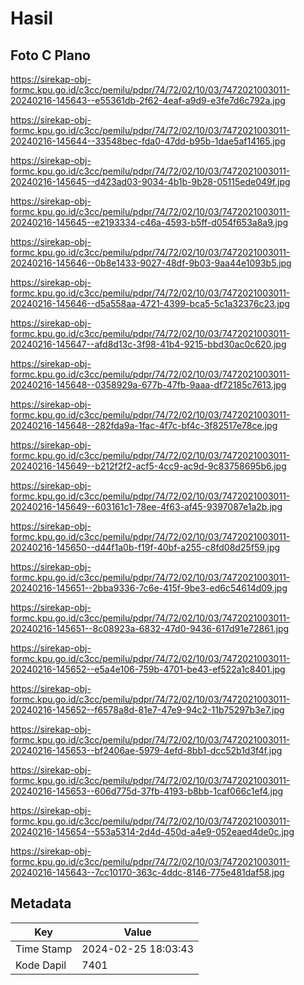 # Hasil

## Foto C Plano

https://sirekap-obj-formc.kpu.go.id/c3cc/pemilu/pdpr/74/72/02/10/03/7472021003011-20240216-145643--e55361db-2f62-4eaf-a9d9-e3fe7d6c792a.jpg

https://sirekap-obj-formc.kpu.go.id/c3cc/pemilu/pdpr/74/72/02/10/03/7472021003011-20240216-145644--33548bec-fda0-47dd-b95b-1dae5af14165.jpg

https://sirekap-obj-formc.kpu.go.id/c3cc/pemilu/pdpr/74/72/02/10/03/7472021003011-20240216-145645--d423ad03-9034-4b1b-9b28-05115ede049f.jpg

https://sirekap-obj-formc.kpu.go.id/c3cc/pemilu/pdpr/74/72/02/10/03/7472021003011-20240216-145645--e2193334-c46a-4593-b5ff-d054f653a8a9.jpg

https://sirekap-obj-formc.kpu.go.id/c3cc/pemilu/pdpr/74/72/02/10/03/7472021003011-20240216-145646--0b8e1433-9027-48df-9b03-9aa44e1093b5.jpg

https://sirekap-obj-formc.kpu.go.id/c3cc/pemilu/pdpr/74/72/02/10/03/7472021003011-20240216-145646--d5a558aa-4721-4399-bca5-5c1a32376c23.jpg

https://sirekap-obj-formc.kpu.go.id/c3cc/pemilu/pdpr/74/72/02/10/03/7472021003011-20240216-145647--afd8d13c-3f98-41b4-9215-bbd30ac0c620.jpg

https://sirekap-obj-formc.kpu.go.id/c3cc/pemilu/pdpr/74/72/02/10/03/7472021003011-20240216-145648--0358929a-677b-47fb-9aaa-df72185c7613.jpg

https://sirekap-obj-formc.kpu.go.id/c3cc/pemilu/pdpr/74/72/02/10/03/7472021003011-20240216-145648--282fda9a-1fac-4f7c-bf4c-3f82517e78ce.jpg

https://sirekap-obj-formc.kpu.go.id/c3cc/pemilu/pdpr/74/72/02/10/03/7472021003011-20240216-145649--b212f2f2-acf5-4cc9-ac9d-9c83758695b6.jpg

https://sirekap-obj-formc.kpu.go.id/c3cc/pemilu/pdpr/74/72/02/10/03/7472021003011-20240216-145649--603161c1-78ee-4f63-af45-9397087e1a2b.jpg

https://sirekap-obj-formc.kpu.go.id/c3cc/pemilu/pdpr/74/72/02/10/03/7472021003011-20240216-145650--d44f1a0b-f19f-40bf-a255-c8fd08d25f59.jpg

https://sirekap-obj-formc.kpu.go.id/c3cc/pemilu/pdpr/74/72/02/10/03/7472021003011-20240216-145651--2bba9336-7c6e-415f-9be3-ed6c54614d09.jpg

https://sirekap-obj-formc.kpu.go.id/c3cc/pemilu/pdpr/74/72/02/10/03/7472021003011-20240216-145651--8c08923a-6832-47d0-9436-617d91e72861.jpg

https://sirekap-obj-formc.kpu.go.id/c3cc/pemilu/pdpr/74/72/02/10/03/7472021003011-20240216-145652--e5a4e106-759b-4701-be43-ef522a1c8401.jpg

https://sirekap-obj-formc.kpu.go.id/c3cc/pemilu/pdpr/74/72/02/10/03/7472021003011-20240216-145652--f6578a8d-81e7-47e9-94c2-11b75297b3e7.jpg

https://sirekap-obj-formc.kpu.go.id/c3cc/pemilu/pdpr/74/72/02/10/03/7472021003011-20240216-145653--bf2406ae-5979-4efd-8bb1-dcc52b1d3f4f.jpg

https://sirekap-obj-formc.kpu.go.id/c3cc/pemilu/pdpr/74/72/02/10/03/7472021003011-20240216-145653--606d775d-37fb-4193-b8bb-1caf066c1ef4.jpg

https://sirekap-obj-formc.kpu.go.id/c3cc/pemilu/pdpr/74/72/02/10/03/7472021003011-20240216-145654--553a5314-2d4d-450d-a4e9-052eaed4de0c.jpg

https://sirekap-obj-formc.kpu.go.id/c3cc/pemilu/pdpr/74/72/02/10/03/7472021003011-20240216-145643--7cc10170-363c-4ddc-8146-775e481daf58.jpg


## Metadata

| Key        | Value               |
| ---------- | ------------------- |
| Time Stamp | 2024-02-25 18:03:43 |
| Kode Dapil | 7401                |



